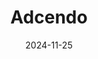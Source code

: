 ---  
layout: startup_page  
title: "Adcendo"  
id: "adcendo.com"  
permalink: "/adcendoadcendo.com11252024/"  
website: "https://www.adcendo.com/"  
funding_round: "Series B"  
funding_amount: "$135M"  
investors: "TCGX, TPG Life Sciences Innovations, Orbimed Advisors, Venrock Healthcare Capital Partners, Surveyor Capital, Logos Capital, RA Capital Management, Novo Holdings, Pontifax Venture Capital, Dawn Biopharma, KKR, HealthCap, Gilde Healthcare, Ysios Capital"  
about: "Adcendo is a clinical-stage biotechnology company developing antibody-drug conjugates (ADCs) for treating underserved cancers. Their focus is on first-in-class ADCs to address cancers with high unmet medical needs. The company aims to significantly change treatment paradigms through its innovative ADC pipeline."  
markets: "Biotechnology, Oncology, Pharmaceuticals, Biotechnology Research"  
hq: "Frederiksberg, Capital Region of Denmark, Denmark"  
founded_year: "2017"  
linkedin: "https://www.linkedin.com/company/adcendo/"  
twitter: ""  
instagram: ""  
facebook: ""  
crunchbase: "https://www.crunchbase.com/organization/adcendo"  
pitchbook: "https://pitchbook.com/profiles/company/303080-50"  

date_display: "25-Nov-2024"  
date: "2024-11-25"

# SEO Optimization  
meta_title: "Adcendo - Series B Funding ($135M)"  
meta_description: "Adcendo, Adcendo is a clinical-stage biotechnology company developing antibody-drug conjugates (ADCs) for treating underserved cancers. Their focus is on first..."  
meta_keywords: "Adcendo, Biotechnology, Oncology, Pharmaceuticals, Biotechnology Research, Series B funding"  
canonical_url: "https://startup.projectstartups.com/adcendoadcendo.com11252024/"  
---